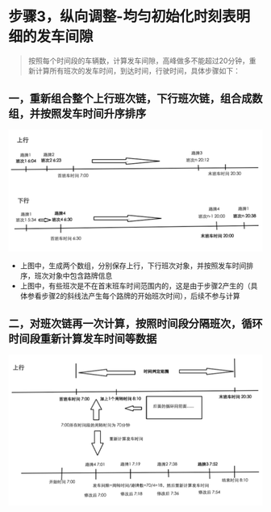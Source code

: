 # 步骤3，纵向调整-均匀初始化时刻表明细的发车间隙
> 按照每个时间段的车辆数，计算发车间隙，高峰做多不能超过20分钟，重新计算所有班次的发车时间，到达时间，行驶时间，具体步骤如下：

## 一，重新组合整个上行班次链，下行班次链，组合成数组，并按照发车时间升序排序
![](/assets/step3_3.png)
* 上图中，生成两个数组，分别保存上行，下行班次对象，并按照发车时间排序，班次对象中包含路牌信息
* 上图中，有些班次是不在首末班车时间范围内的，这是由于步骤2产生的（具体参看步骤2的斜线法产生每个路牌的开始班次时间），后续不参与计算

## 二，对班次链再一次计算，按照时间段分隔班次，循环时间段重新计算发车时间等数据
![](/assets/step3_4.png)




